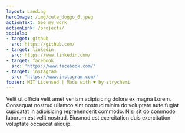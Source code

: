 ```yaml
---
layout: Landing
heroImage: /img/cute_doggo_0.jpeg
actionText: See my work
actionLink: /projects/
socials:
- target: github
  src: https://github.com/
- target: linkedin
  src: https://www.linkedin.com/
- target: facebook
  src: 'https://www.facebook.com/'
- target: instagram
  src: 'https://www.instagram.com/'
footer: MIT Licensed | Made with ♥ by strychemi
---
```


Velit ut officia velit amet veniam adipisicing dolore ex magna Lorem. Consequat nostrud ullamco sint nostrud minim do voluptate aute fugiat cupidatat in adipisicing reprehenderit commodo. Nisi sit do commodo laborum est velit nostrud. Eiusmod est exercitation duis exercitation voluptate occaecat aliquip.
